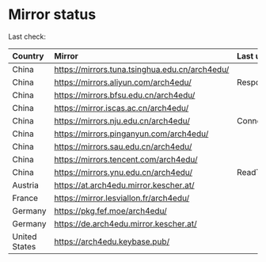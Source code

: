 <script src="./time.js"></script>
# Mirror status
Last check: <script type="text/javascript">localize(1666348301.9471753);</script>

|Country|Mirror|Last update|
|:------|:-----|:----------|
|China|https://mirrors.tuna.tsinghua.edu.cn/arch4edu/|<script type="text/javascript">localize(1666292389);</script>|
|China|https://mirrors.aliyun.com/arch4edu/|Response 404|
|China|https://mirrors.bfsu.edu.cn/arch4edu/|<script type="text/javascript">localize(1666335550);</script>|
|China|https://mirror.iscas.ac.cn/arch4edu/|<script type="text/javascript">localize(1666292389);</script>|
|China|https://mirrors.nju.edu.cn/arch4edu/|ConnectTimeout|
|China|https://mirrors.pinganyun.com/arch4edu/|<script type="text/javascript">localize(1666249177);</script>|
|China|https://mirrors.sau.edu.cn/arch4edu/|<script type="text/javascript">localize(1650446957);</script>|
|China|https://mirrors.tencent.com/arch4edu/|<script type="text/javascript">localize(1666292389);</script>|
|China|https://mirrors.ynu.edu.cn/arch4edu/|ReadTimeout|
|Austria|https://at.arch4edu.mirror.kescher.at/|<script type="text/javascript">localize(1666335550);</script>|
|France|https://mirror.lesviallon.fr/arch4edu/|<script type="text/javascript">localize(1666335550);</script>|
|Germany|https://pkg.fef.moe/arch4edu/|<script type="text/javascript">localize(1666335550);</script>|
|Germany|https://de.arch4edu.mirror.kescher.at/|<script type="text/javascript">localize(1666335550);</script>|
|United States|https://arch4edu.keybase.pub/|<script type="text/javascript">localize(1666292389);</script>|

<script src="./tablefilter/tablefilter.js"></script>
<script src="./table.js"></script>